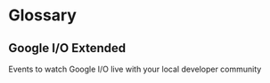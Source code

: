 # Glossary

## Google I/O Extended

Events to watch Google I/O live with your local developer community